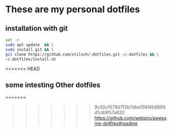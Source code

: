 # These are my personal dotfiles
## installation with git

```bash
set -e
sudo apt update  && \
sudo install git && \
git clone https://github.com/stilsch/.dotfiles.git ~/.dotfiles && \
~/.dotfiles/install.sh
```

<<<<<<< HEAD
## some intesting Other dotfiles
=======
>>>>>>> 9c50cf579d7f3b7dbe156f4b6669d1c69f57a820
https://github.com/webpro/awesome-dotfiles#readme
